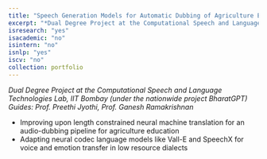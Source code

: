 ```yaml
---
title: "Speech Generation Models for Automatic Dubbing of Agriculture Education Videos"
excerpt: "*Dual Degree Project at the Computational Speech and Language Technologies Lab, IIT Bombay (under the nationwide project BharatGPT) Guides: Prof. Preethi Jyothi, Prof. Ganesh Ramakrishnan*"
isresearch: "yes"
isacademic: "no"
isintern: "no"
isnlp: "yes"
iscv: "no"
collection: portfolio
---
```


*Dual Degree Project at the Computational Speech and Language Technologies Lab, IIT Bombay (under the nationwide project BharatGPT) Guides: Prof. Preethi Jyothi, Prof. Ganesh Ramakrishnan*

* Improving upon length constrained neural machine translation for an audio-dubbing pipeline for agriculture education
* Adapting neural codec language models like Vall-E and SpeechX for voice and emotion transfer in low resource dialects
